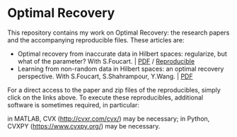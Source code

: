 # Optimal Recovery

This repository contains my work on Optimal Recovery: the research papers and the accompanying reproducible files. These articles are:

* Optimal recovery from inaccurate data in Hilbert spaces: regularize, but what of the parameter? With S.Foucart. | <a href="https://github.com/liaochunyang/Optimal_Recovery/blob/main/Hilbert_error_Reg/ORHilbert_Reg.pdf" target="_blank">PDF</a> / <a href="https://github.com/liaochunyang/Optimal_Recovery/blob/main/Hilbert_error_Reg/ORHilbert_Reg_repro.zip" target="_blank">Reproducible</a>
* Learning from non-random data in Hilbert spaces: an optimal recovery perspective. With S.Foucart, S.Shahrampour, Y.Wang. | <a href="https://github.com/liaochunyang/Optimal_Recovery/blob/main/Non-Random/LearningHilbert2.pdf" target="_blank">PDF</a>


For a direct access to the paper and zip files of the reproducibles, simply click on the links above. To execute these reproducibles, additional software is sometimes required, in particular:

in MATLAB, CVX (http://cvxr.com/cvx/) may be necessary;
in Python, CVXPY (https://www.cvxpy.org/) may be necessary.

